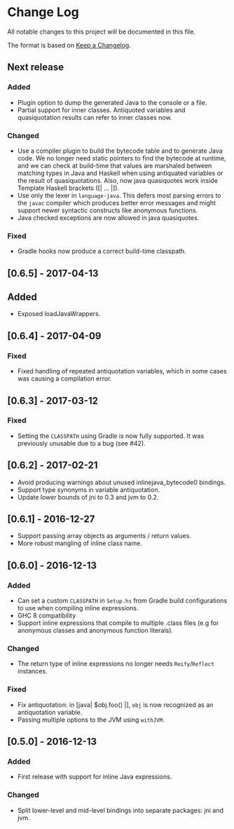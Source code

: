 # Change Log

All notable changes to this project will be documented in this file.

The format is based on [Keep a Changelog](http://keepachangelog.com/).

## Next release

### Added

* Plugin option to dump the generated Java to the console or a file.
* Partial support for inner classes. Antiquoted variables and
  quasiquotation results can refer to inner classes now.

### Changed

* Use a compiler plugin to build the bytecode table and to generate
  Java code. We no longer need static pointers to find the bytecode
  at runtime, and we can check at build-time that values are
  marshaled between matching types in Java and Haskell when using
  antiquated variables or the result of quasiquotations. Also, now
  java quasiquotes work inside Template Haskell brackets ([| ... |]).
* Use only the lexer in `language-java`. This defers most parsing
  errors to the `javac` compiler which produces better error
  messages and might support newer syntactic constructs like
  anonymous functions.
* Java checked exceptions are now allowed in java quasiquotes.

### Fixed

* Gradle hooks now produce a correct build-time classpath.

## [0.6.5] - 2017-04-13

## Added

* Exposed loadJavaWrappers.

## [0.6.4] - 2017-04-09

### Fixed

* Fixed handling of repeated antiquotation variables, which in some
  cases was causing a compilation error.

## [0.6.3] - 2017-03-12

### Fixed

* Setting the `CLASSPATH` using Gradle is now fully supported. It was
  previously unusable due to a bug (see #42).

## [0.6.2] - 2017-02-21

* Avoid producing warnings about unused inlinejava_bytecode0 bindings.
* Support type synonyms in variable antiquotation.
* Update lower bounds of jni to 0.3 and jvm to 0.2.

## [0.6.1] - 2016-12-27

* Support passing array objects as arguments / return values.
* More robust mangling of inline class name.

## [0.6.0] - 2016-12-13

### Added

* Can set a custom `CLASSPATH` in `Setup.hs` from Gradle build
  configurations to use when compiling inline expressions.
* GHC 8 compatibility
* Support inline expressions that compile to multiple .class files
  (e.g for anonymous classes and anonymous function literals).

### Changed

* The return type of inline expressions no longer needs
  `Reify`/`Reflect` instances.

### Fixed

* Fix antiquotation: in [java| $obj.foo() |], `obj` is now recognized
  as an antiquotation variable.
* Passing multiple options to the JVM using `withJVM`.

## [0.5.0] - 2016-12-13

### Added

* First release with support for inline Java expressions.

### Changed

* Split lower-level and mid-level bindings into separate packages: jni
  and jvm.
